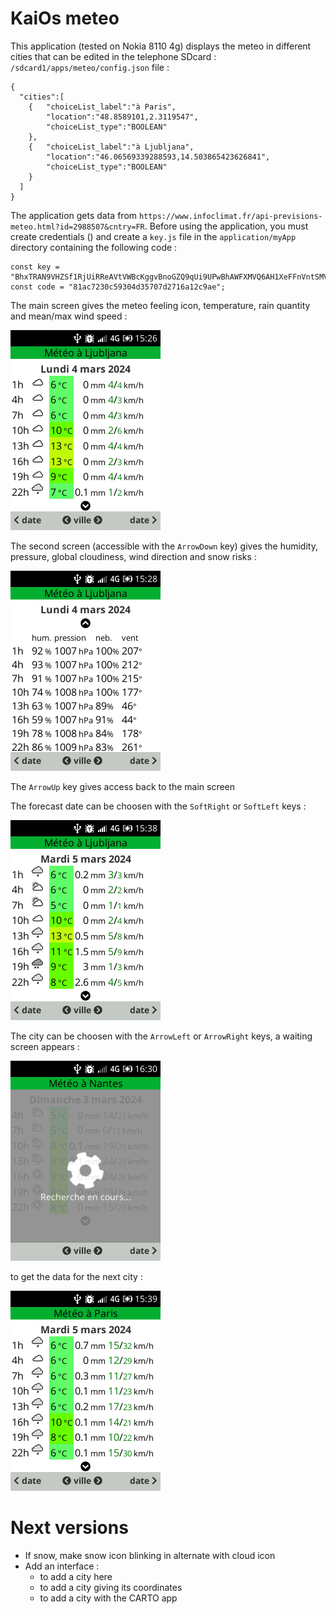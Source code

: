 # KaiOs meteo

This application (tested on Nokia 8110 4g) displays the meteo in different cities that can be edited in the telephone SDcard : `/sdcard1/apps/meteo/config.json` file :

```
{
  "cities":[
  	{	"choiceList_label":"à Paris",
  		"location":"48.8589101,2.3119547",
  		"choiceList_type":"BOOLEAN"
  	},
  	{	"choiceList_label":"à Ljubljana",
  		"location":"46.06569339288593,14.503865423626841",
  		"choiceList_type":"BOOLEAN"
  	}
  ]
}
```

The application gets data from `https://www.infoclimat.fr/api-previsions-meteo.html?id=2988507&cntry=FR`. Before using the application, you must create credentials () and create a `key.js` file in the `application/myApp` directory containing the following code :

```
const key = "BhxTRAN9VHZSf1RjUiRReAVtVWBcKggvBnoGZQ9qUi9UPwBhAWFXMVQ6AH1XeFFnVntSMV5lUGBQO1IqAXMEZQZsUz8DaFQzUj1UMVJ9UXoFK1U0XHwILwZtBmMPfFIwVDUAZgF8VzdUOQBlV3lRYFZ6Ui1eYFBvUDNSPAFoBGAGYlM2A2FUNFIiVClSZFFgBWNVMVxrCGMGMwZpD2JSOVQ3ADABa1c0VCUAYFdgUWRWZVI0XmBQaFA6UioBcwQeBhZTKgMgVHRSaFRwUn9RMAVoVWE%3D";
const code = "81ac7230c59304d35707d2716a12c9ae";
```

The main screen gives the meteo feeling icon, temperature, rain quantity and mean/max wind speed :

![main screen](screen_copies/main_screen.png)  

The second screen (accessible with the `ArrowDown` key) gives the humidity, pressure, global cloudiness, wind direction and snow risks :

![second screen](screen_copies/second_screen.png)  

The `ArrowUp` key gives access back to the main screen

The forecast date can be choosen with the `SoftRight` or `SoftLeft` keys :

![next date screen](screen_copies/nextDate_screen.png)  

The city can be choosen with the `ArrowLeft` or `ArrowRight` keys, a waiting screen appears :

![waiting screen](screen_copies/waiting_screen.png)  

to get the data for the next city :

![next city screen](screen_copies/nextCity_screen.png)  


# Next versions

- If snow, make snow icon blinking in alternate with cloud icon
- Add an interface :
	- to add a city here
	- to add a city giving its coordinates
	- to add a city with the CARTO app

